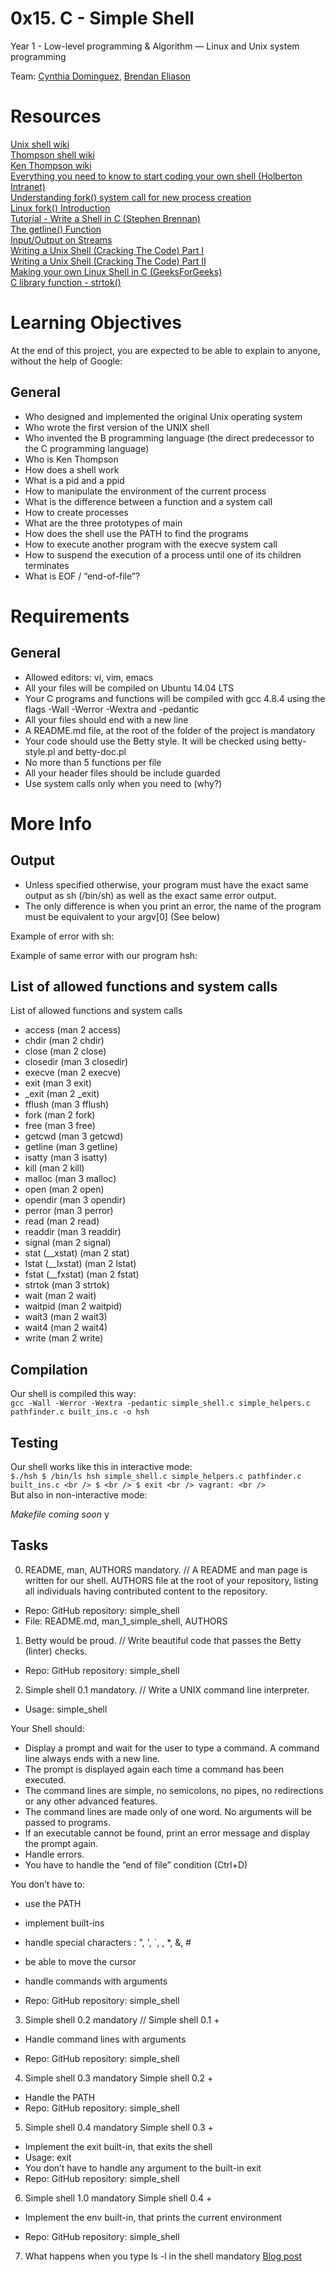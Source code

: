 # 0x15. C - Simple Shell <br />

Year 1 - Low-level programming & Algorithm ― Linux and Unix system programming

Team:  [Cynthia Dominguez](https://github.com/cynergist), [Brendan Eliason](https://github.com/zinczar)

# Resources <br />

[Unix shell wiki](https://en.wikipedia.org/wiki/Unix_shell) <br />
[Thompson shell wiki](https://en.wikipedia.org/wiki/Thompson_shell) <br />
[Ken Thompson wiki](https://en.wikipedia.org/wiki/Ken_Thompson) <br />
[Everything you need to know to start coding your own shell (Holberton Intranet)](https://intranet.hbtn.io/concepts/64) <br />
[Understanding fork() system call for new process creation](https://youtu.be/PwxTbksJ2fo) <br />
[Linux fork() Introduction](https://youtu.be/9seb8hddeK4) <br />
[Tutorial - Write a Shell in C (Stephen Brennan)](https://brennan.io/2015/01/16/write-a-shell-in-c/) <br />
[The getline() Function](https://c-for-dummies.com/blog/?p=1112) <br />
[Input/Output on Streams](http://kirste.userpage.fu-berlin.de/chemnet/use/info/libc/libc_7.html) <br />
[Writing a Unix Shell (Cracking The Code) Part I](https://indradhanush.github.io/blog/writing-a-unix-shell-part-1/) <br />
[Writing a Unix Shell (Cracking The Code) Part II](https://indradhanush.github.io/blog/writing-a-unix-shell-part-2/) <br />
[Making your own Linux Shell in C (GeeksForGeeks)](https://www.geeksforgeeks.org/making-linux-shell-c/) <br />
[C library function - strtok()](https://www.tutorialspoint.com/c_standard_library/c_function_strtok.htm) <br />


# Learning Objectives <br />
At the end of this project, you are expected to be able to explain to anyone, without the help of Google:

## General <br />
- Who designed and implemented the original Unix operating system
- Who wrote the first version of the UNIX shell
- Who invented the B programming language (the direct predecessor to the C programming language)
- Who is Ken Thompson
- How does a shell work
- What is a pid and a ppid
- How to manipulate the environment of the current process
- What is the difference between a function and a system call
- How to create processes
- What are the three prototypes of main
- How does the shell use the PATH to find the programs
- How to execute another program with the execve system call
- How to suspend the execution of a process until one of its children terminates
- What is EOF / “end-of-file”?

# Requirements <br />

## General <br />

- Allowed editors: vi, vim, emacs
- All your files will be compiled on Ubuntu 14.04 LTS
- Your C programs and functions will be compiled with gcc 4.8.4 using the flags -Wall -Werror -Wextra and -pedantic
- All your files should end with a new line
- A README.md file, at the root of the folder of the project is mandatory
- Your code should use the Betty style. It will be checked using betty-style.pl and betty-doc.pl
- No more than 5 functions per file
- All your header files should be include guarded
- Use system calls only when you need to (why?)

# More Info <br />

## Output <br />
- Unless specified otherwise, your program must have the exact same output as sh (/bin/sh) as well as the exact same error output.
- The only difference is when you print an error, the name of the program must be equivalent to your argv[0] (See below)

Example of error with sh: <br />

Example of same error with our program hsh: <br />

## List of allowed functions and system calls <br />
List of allowed functions and system calls
- access (man 2 access)
- chdir (man 2 chdir)
- close (man 2 close)
- closedir (man 3 closedir)
- execve (man 2 execve)
- exit (man 3 exit)
- _exit (man 2 _exit)
- fflush (man 3 fflush)
- fork (man 2 fork)
- free (man 3 free)
- getcwd (man 3 getcwd)
- getline (man 3 getline)
- isatty (man 3 isatty)
- kill (man 2 kill)
- malloc (man 3 malloc)
- open (man 2 open)
- opendir (man 3 opendir)
- perror (man 3 perror)
- read (man 2 read)
- readdir (man 3 readdir)
- signal (man 2 signal)
- stat (__xstat) (man 2 stat)
- lstat (__lxstat) (man 2 lstat)
- fstat (__fxstat) (man 2 fstat)
- strtok (man 3 strtok)
- wait (man 2 wait)
- waitpid (man 2 waitpid)
- wait3 (man 2 wait3)
- wait4 (man 2 wait4)
- write (man 2 write)

## Compilation <br />
Our shell is compiled this way: <br />
`gcc -Wall -Werror -Wextra -pedantic simple_shell.c simple_helpers.c pathfinder.c built_ins.c -o hsh`
<br />
## Testing <br />
Our shell works like this in interactive mode: <br />
`$./hsh
$ /bin/ls
hsh simple_shell.c simple_helpers.c pathfinder.c built_ins.c <br />
$ <br />
$ exit <br />
vagrant: <br />
`
<br />
But also in non-interactive mode: <br />

*Makefile coming soon*
y
## Tasks <br />
0. README, man, AUTHORS mandatory. // A README and man page is written for our shell. AUTHORS file at the root of your repository, listing all individuals having contributed content to the repository.
- Repo: GitHub repository: simple_shell
- File: README.md, man_1_simple_shell, AUTHORS

1. Betty would be proud. // Write beautiful code that passes the Betty (linter) checks.

- Repo: GitHub repository: simple_shell

2. Simple shell 0.1 mandatory. // Write a UNIX command line interpreter.

- Usage: simple_shell

Your Shell should:

- Display a prompt and wait for the user to type a command. A command line always ends with a new line.
- The prompt is displayed again each time a command has been executed.
- The command lines are simple, no semicolons, no pipes, no redirections or any other advanced features.
- The command lines are made only of one word. No arguments will be passed to programs.
- If an executable cannot be found, print an error message and display the prompt again.
- Handle errors.
- You have to handle the “end of file” condition (Ctrl+D)

You don’t have to:

- use the PATH
- implement built-ins
- handle special characters : ", ', `, \, *, &, #
- be able to move the cursor
- handle commands with arguments

- Repo: GitHub repository: simple_shell

3. Simple shell 0.2 mandatory // Simple shell 0.1 +

- Handle command lines with arguments

- Repo: GitHub repository: simple_shell

4. Simple shell 0.3 mandatory
Simple shell 0.2 +

- Handle the PATH
- Repo: GitHub repository: simple_shell

5. Simple shell 0.4 mandatory
Simple shell 0.3 +

- Implement the exit built-in, that exits the shell
- Usage: exit
- You don’t have to handle any argument to the built-in exit
- Repo: GitHub repository: simple_shell

6. Simple shell 1.0 mandatory
Simple shell 0.4 +

- Implement the env built-in, that prints the current environment

- Repo: GitHub repository: simple_shell

7. What happens when you type ls -l in the shell mandatory
[Blog post](https://.........)
